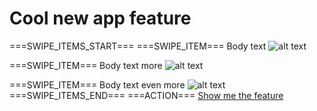 # Cool new app feature

===SWIPE_ITEMS_START===
===SWIPE_ITEM===
Body text
![alt text](https://example.com/image.png "Image 1")

===SWIPE_ITEM===
Body text more
![alt text](https://example.com/image.png "Image 2")

===SWIPE_ITEM===
Body text even more
![alt text](https://example.com/image.png "Image 3")
===SWIPE_ITEMS_END===
===ACTION===
[Show me the feature](app://sparta/cool_feature_link)
